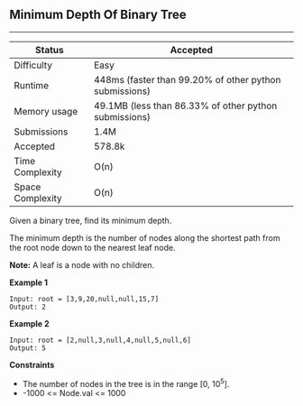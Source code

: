 ## Minimum Depth Of Binary Tree
---------
| Status | Accepted |
| --- | --- |
| Difficulty | Easy |
| Runtime | 448ms (faster than 99.20% of other python submissions) |
| Memory usage | 49.1MB (less than 86.33% of other python submissions) |
| Submissions | 1.4M |
| Accepted | 578.8k |
| Time Complexity | O(n) |
| Space Complexity | O(n) |

Given a binary tree, find its minimum depth.

The minimum depth is the number of nodes along the shortest path from the root node down to the nearest leaf node.

**Note:** A leaf is a node with no children.

**Example 1**
```
Input: root = [3,9,20,null,null,15,7]
Output: 2
```

**Example 2**
```
Input: root = [2,null,3,null,4,null,5,null,6]
Output: 5
```

**Constraints**
- The number of nodes in the tree is in the range [0, 10<sup>5</sup>].
- -1000 <= Node.val <= 1000
